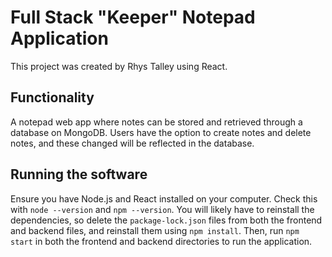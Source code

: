 # Full Stack "Keeper" Notepad Application

This project was created by Rhys Talley using React.

## Functionality

A notepad web app where notes can be stored and retrieved through a database on MongoDB. Users have the option to create notes and delete notes, and these changed will be reflected in the database.

## Running the software

Ensure you have Node.js and React installed on your computer. Check this with  `node --version` and `npm --version`. You will likely have to reinstall the dependencies, so delete the `package-lock.json` files from both the frontend and backend files, and reinstall them using `npm install`. Then, run `npm start` in both the frontend and backend directories to run the application.
